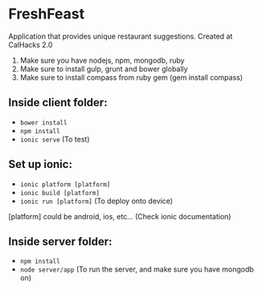 # FreshFeast
Application that provides unique restaurant suggestions. Created at CalHacks 2.0

1. Make sure you have nodejs, npm, mongodb, ruby
2. Make sure to install gulp, grunt and bower globally
3. Make sure to install compass from ruby gem (gem install compass)

Inside client folder:
----------------
- ```bower install```
- ```npm install```
- ```ionic serve``` (To test)

Set up ionic:
---------------
- ```ionic platform [platform]```
- ```ionic build [platform]```
- ```ionic run [platform]``` (To deploy onto device)

[platform] could be android, ios, etc... (Check ionic documentation)

Inside server folder:
---------------
- ```npm install```
- ```node server/app``` (To run the server, and make sure you have mongodb on)

